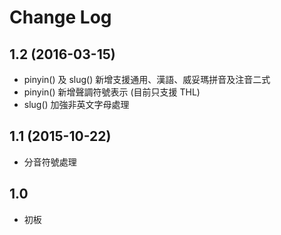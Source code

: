 # Change Log

## 1.2 (2016-03-15)

* pinyin() 及 slug() 新增支援通用、漢語、威妥瑪拼音及注音二式
* pinyin() 新增聲調符號表示 (目前只支援 THL)
* slug() 加強非英文字母處理

## 1.1 (2015-10-22)

* 分音符號處理

## 1.0

* 初板


